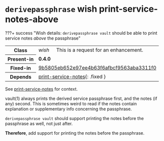 # `derivepassphrase` wish print-service-notes-above

???+ success "Wish details: `derivepassphrase vault` should be able to print service notes *above* the passphrase"
    <table id="bug-summary" markdown>
        <tr><th scope=col>Class<td><i>wish</i><td>This is a request for an enhancement.
        <tr><th scope=col>Present-in<td colspan=2><b>0.4.0</b>
        <tr><th scope=col>Fixed-in<td colspan=2><a href="https://github.com/the-13th-letter/derivepassphrase/commit/9b5805eb652e97ee4b63f6afbcf9563aba3311f0">9b5805eb652e97ee4b63f6afbcf9563aba3311f0</a>
        <tr><th scope=col>Depends<td colspan=2>[print-service-notes](print-service-notes.md){: .fixed }
    </table>

See [print-service-notes](print-service-notes.md) for context.

vault(1) always prints the derived service passphrase first, and the notes (if any) second.  This is sometimes weird to read if the notes contain explanation or supplementary info concerning the passphrase.

`derivepassphrase vault` should support printing the notes before the passphrase as well, not just after.

**Therefore**, add support for printing the notes before the passphrase.

